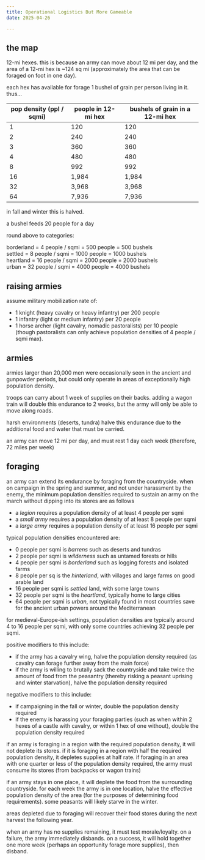 ```yaml
---
title: Operational Logistics But More Gameable
date: 2025-04-26

---
```


## the map

12-mi hexes. this is because an army can move about 12 mi per day, and the area of a 12-mi hex is ~124 sq mi (approximately the area that can be foraged on foot in one day).

each hex has available for forage 1 bushel of grain per person living in it. thus...

| pop density (ppl / sqmi) | people in 12-mi hex | bushels of grain in a 12-mi hex |
|--------------------------|---------------------|---------------------------------|
| 1 | 120 | 120 |
| 2 | 240 | 240 |
| 3 | 360 | 360 |
| 4 | 480 | 480 |
| 8 | 992 | 992 |
| 16 | 1,984 | 1,984 |
| 32 | 3,968 | 3,968 |
| 64 | 7,936 | 7,936 |

in fall and winter this is halved.

a bushel feeds 20 people for a day

round above to categories:

borderland = 4 people / sqmi = 500 people = 500 bushels  
settled = 8 people / sqmi = 1000 people = 1000 bushels  
heartland = 16 people / sqmi = 2000 people = 2000 bushels  
urban = 32 people / sqmi = 4000 people = 4000 bushels  



## raising armies

assume military mobilization rate of:

- 1 knight (heavy cavalry or heavy infantry) per 200 people
- 1 infantry (light or medium infantry) per 20 people
- 1 horse archer (light cavalry, nomadic pastoralists) per 10 people (though pastoralists can only achieve population densities of 4 people / sqmi max).

## armies

armies larger than 20,000 men were occasionally seen in the ancient and gunpowder periods, but could only operate in areas of exceptionally high population density.

troops can carry about 1 week of supplies on their backs. adding a wagon train will double this endurance to 2 weeks, but the army will only be able to move along roads.

harsh environments (deserts, tundra) halve this endurance due to the additional food and water that must be carried.

an army can move 12 mi per day, and must rest 1 day each week (therefore, 72 miles per week)

## foraging

an army can extend its endurance by foraging from the countryside. when on campaign in the spring and summer, and not under harassment by the enemy, the minimum population densities required to sustain an army on the march without dipping into its stores are as follows 

- a *legion* requires a population density of at least 4 people per sqmi
- a *small army* requires a population density of at least 8 people per sqmi
- a *large army* requires a population density of at least 16 people per sqmi

typical population densities encountered are:
- 0 people per sqmi is *barrens* such as deserts and tundras
- 2 people per sqmi is *wilderness* such as untamed forests or hills
- 4 people per sqmi is *borderland* such as logging forests and isolated farms
- 8 people per sq is the *hinterland*, with villages and large farms on good arable land
- 16 people per sqmi is *settled* land, with some large towns
- 32 people per sqmi is the *heartland*, typically home to large cities
- 64 people per sqmi is *urban*, not typically found in most countries save for the ancient urban powers around the Mediterranean

for medieval-Europe-ish settings, population densities are typically around 4 to 16 people per sqmi, with only some countries achieving 32 people per sqmi.

positive modifiers to this include:
- if the army has a cavalry wing, halve the population density required (as cavalry can forage further away from the main force)
- if the army is willing to brutally sack the countryside and take twice the amount of food from the peasantry (thereby risking a peasant uprising and winter starvation), halve the population density required

negative modifiers to this include:
- if campaigning in the fall or winter, double the population density required
- if the enemy is harassing your foraging parties (such as when within 2 hexes of a castle with cavalry, or within 1 hex of one without), double the population density required

if an army is foraging in a region with the required population density, it will not deplete its stores. if it is foraging in a region with half the required population density, it depletes supplies at half rate. if foraging in an area with one quarter or less of the population density required, the army must consume its stores (from backpacks or wagon trains)

if an army stays in one place, it will deplete the food from the surrounding countryside. for each week the army is in one location, halve the effective population density of the area (for the purposes of determining food requirements). some peasants will likely starve in the winter.

areas depleted due to foraging will recover their food stores during the next harvest the following year.

when an army has no supplies remaining, it must test morale/loyalty. on a failure, the army immediately disbands. on a success, it will hold together one more week (perhaps an opportunity forage more supplies), then disband.
